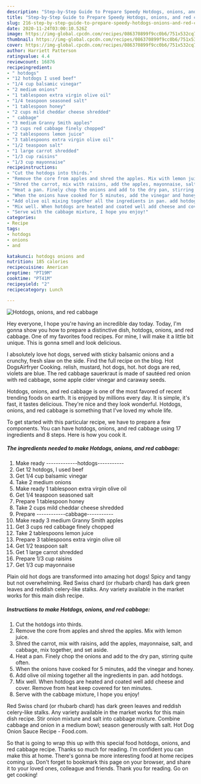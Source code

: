 ```yaml
---
description: "Step-by-Step Guide to Prepare Speedy Hotdogs, onions, and red cabbage"
title: "Step-by-Step Guide to Prepare Speedy Hotdogs, onions, and red cabbage"
slug: 216-step-by-step-guide-to-prepare-speedy-hotdogs-onions-and-red-cabbage
date: 2020-11-24T03:00:10.526Z
image: https://img-global.cpcdn.com/recipes/086370899f9cc0b6/751x532cq70/hotdogs-onions-and-red-cabbage-recipe-main-photo.jpg
thumbnail: https://img-global.cpcdn.com/recipes/086370899f9cc0b6/751x532cq70/hotdogs-onions-and-red-cabbage-recipe-main-photo.jpg
cover: https://img-global.cpcdn.com/recipes/086370899f9cc0b6/751x532cq70/hotdogs-onions-and-red-cabbage-recipe-main-photo.jpg
author: Harriett Patterson
ratingvalue: 4.4
reviewcount: 16876
recipeingredient:
- " hotdogs"
- "12 hotdogs I used beef"
- "1/4 cup balsamic vinegar"
- "2 medium onions"
- "1 tablespoon extra virgin olive oil"
- "1/4 teaspoon seasoned salt"
- "1 tablespoon honey"
- "2 cups mild cheddar cheese shredded"
- " cabbage"
- "3 medium Granny Smith apples"
- "3 cups red cabbage finely chopped"
- "2 tablespoons lemon juice"
- "3 tablespoons extra virgin olive oil"
- "1/2 teaspoon salt"
- "1 large carrot shredded"
- "1/3 cup raisins"
- "1/3 cup mayonnaise"
recipeinstructions:
- "Cut the hotdogs into thirds."
- "Remove the core from apples and shred the apples. Mix with lemon juice."
- "Shred the carrot, mix with raisins, add the apples, mayonnaise, salt, and cabbage, mix together, and set aside."
- "Heat a pan. Finely chop the onions and add to the dry pan, stirring quite often."
- "When the onions have cooked for 5 minutes, add the vinegar and honey."
- "Add olive oil mixing together all the ingredients in pan. add hotdogs."
- "Mix well. When hotdogs are heated and coated well add cheese and cover. Remove from heat keep covered for ten minutes."
- "Serve with the cabbage mixture, I hope you enjoy!"
categories:
- Recipe
tags:
- hotdogs
- onions
- and

katakunci: hotdogs onions and 
nutrition: 185 calories
recipecuisine: American
preptime: "PT19M"
cooktime: "PT41M"
recipeyield: "2"
recipecategory: Lunch

---
```



![Hotdogs, onions, and red cabbage](https://img-global.cpcdn.com/recipes/086370899f9cc0b6/751x532cq70/hotdogs-onions-and-red-cabbage-recipe-main-photo.jpg)

Hey everyone, I hope you're having an incredible day today. Today, I'm gonna show you how to prepare a distinctive dish, hotdogs, onions, and red cabbage. One of my favorites food recipes. For mine, I will make it a little bit unique. This is gonna smell and look delicious.

I absolutely love hot dogs, served with sticky balsamic onions and a crunchy, fresh slaw on the side. Find the full recipe on the blog. Hot DogsAirfryer Cooking. relish, mustard, hot dogs, hot. hot dogs are red, violets are blue. The red cabbage sauerkraut is made of sautéed red onion with red cabbage, some apple cider vinegar and caraway seeds.

Hotdogs, onions, and red cabbage is one of the most favored of recent trending foods on earth. It is enjoyed by millions every day. It is simple, it's fast, it tastes delicious. They're nice and they look wonderful. Hotdogs, onions, and red cabbage is something that I've loved my whole life.


To get started with this particular recipe, we have to prepare a few components. You can have hotdogs, onions, and red cabbage using 17 ingredients and 8 steps. Here is how you cook it.

<!--inarticleads1-->

##### The ingredients needed to make Hotdogs, onions, and red cabbage:

1. Make ready  -------------hotdogs-----------
1. Get 12 hotdogs, I used beef
1. Get 1/4 cup balsamic vinegar
1. Take 2 medium onions
1. Make ready 1 tablespoon extra virgin olive oil
1. Get 1/4 teaspoon seasoned salt
1. Prepare 1 tablespoon honey
1. Take 2 cups mild cheddar cheese shredded
1. Prepare  ------------cabbage-----------
1. Make ready 3 medium Granny Smith apples
1. Get 3 cups red cabbage finely chopped
1. Take 2 tablespoons lemon juice
1. Prepare 3 tablespoons extra virgin olive oil
1. Get 1/2 teaspoon salt
1. Get 1 large carrot shredded
1. Prepare 1/3 cup raisins
1. Get 1/3 cup mayonnaise


Plain old hot dogs are transformed into amazing hot dogs! Spicy and tangy but not overwhelming. Red Swiss chard (or rhubarb chard) has dark green leaves and reddish celery-like stalks. Any variety available in the market works for this main dish recipe. 

<!--inarticleads2-->

##### Instructions to make Hotdogs, onions, and red cabbage:

1. Cut the hotdogs into thirds.
1. Remove the core from apples and shred the apples. Mix with lemon juice.
1. Shred the carrot, mix with raisins, add the apples, mayonnaise, salt, and cabbage, mix together, and set aside.
1. Heat a pan. Finely chop the onions and add to the dry pan, stirring quite often.
1. When the onions have cooked for 5 minutes, add the vinegar and honey.
1. Add olive oil mixing together all the ingredients in pan. add hotdogs.
1. Mix well. When hotdogs are heated and coated well add cheese and cover. Remove from heat keep covered for ten minutes.
1. Serve with the cabbage mixture, I hope you enjoy!


Red Swiss chard (or rhubarb chard) has dark green leaves and reddish celery-like stalks. Any variety available in the market works for this main dish recipe. Stir onion mixture and salt into cabbage mixture. Combine cabbage and onion in a medium bowl; season generously with salt. Hot Dog Onion Sauce Recipe - Food.com. 

So that is going to wrap this up with this special food hotdogs, onions, and red cabbage recipe. Thanks so much for reading. I'm confident you can make this at home. There's gonna be more interesting food at home recipes coming up. Don't forget to bookmark this page on your browser, and share it to your loved ones, colleague and friends. Thank you for reading. Go on get cooking!
